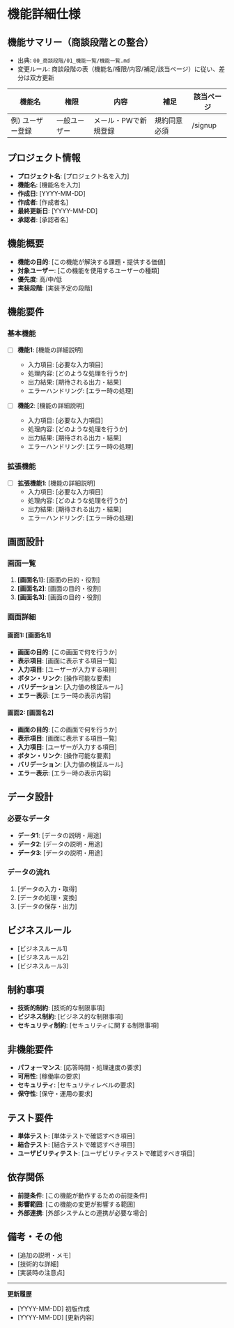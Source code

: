 # 機能詳細仕様

## 機能サマリー（商談段階との整合）

- 出典: `00_商談段階/01_機能一覧/機能一覧.md`
- 変更ルール: 商談段階の表（機能名/権限/内容/補足/該当ページ）に従い、差分は双方更新

| 機能名 | 権限 | 内容 | 補足 | 該当ページ |
|--------|------|------|------|------------|
| 例) ユーザー登録 | 一般ユーザー | メール・PWで新規登録 | 規約同意必須 | /signup |

## プロジェクト情報
- **プロジェクト名**: [プロジェクト名を入力]
- **機能名**: [機能名を入力]
- **作成日**: [YYYY-MM-DD]
- **作成者**: [作成者名]
- **最終更新日**: [YYYY-MM-DD]
- **承認者**: [承認者名]

## 機能概要
- **機能の目的**: [この機能が解決する課題・提供する価値]
- **対象ユーザー**: [この機能を使用するユーザーの種類]
- **優先度**: 高/中/低
- **実装段階**: [実装予定の段階]

## 機能要件

### 基本機能
- [ ] **機能1**: [機能の詳細説明]
  - 入力項目: [必要な入力項目]
  - 処理内容: [どのような処理を行うか]
  - 出力結果: [期待される出力・結果]
  - エラーハンドリング: [エラー時の処理]

- [ ] **機能2**: [機能の詳細説明]
  - 入力項目: [必要な入力項目]
  - 処理内容: [どのような処理を行うか]
  - 出力結果: [期待される出力・結果]
  - エラーハンドリング: [エラー時の処理]

### 拡張機能
- [ ] **拡張機能1**: [機能の詳細説明]
  - 入力項目: [必要な入力項目]
  - 処理内容: [どのような処理を行うか]
  - 出力結果: [期待される出力・結果]
  - エラーハンドリング: [エラー時の処理]

## 画面設計

### 画面一覧
1. **[画面名1]**: [画面の目的・役割]
2. **[画面名2]**: [画面の目的・役割]
3. **[画面名3]**: [画面の目的・役割]

### 画面詳細

#### 画面1: [画面名1]
- **画面の目的**: [この画面で何を行うか]
- **表示項目**: [画面に表示する項目一覧]
- **入力項目**: [ユーザーが入力する項目]
- **ボタン・リンク**: [操作可能な要素]
- **バリデーション**: [入力値の検証ルール]
- **エラー表示**: [エラー時の表示内容]

#### 画面2: [画面名2]
- **画面の目的**: [この画面で何を行うか]
- **表示項目**: [画面に表示する項目一覧]
- **入力項目**: [ユーザーが入力する項目]
- **ボタン・リンク**: [操作可能な要素]
- **バリデーション**: [入力値の検証ルール]
- **エラー表示**: [エラー時の表示内容]

## データ設計

### 必要なデータ
- **データ1**: [データの説明・用途]
- **データ2**: [データの説明・用途]
- **データ3**: [データの説明・用途]

### データの流れ
1. [データの入力・取得]
2. [データの処理・変換]
3. [データの保存・出力]

## ビジネスルール
- [ビジネスルール1]
- [ビジネスルール2]
- [ビジネスルール3]

## 制約事項
- **技術的制約**: [技術的な制限事項]
- **ビジネス制約**: [ビジネス的な制限事項]
- **セキュリティ制約**: [セキュリティに関する制限事項]

## 非機能要件
- **パフォーマンス**: [応答時間・処理速度の要求]
- **可用性**: [稼働率の要求]
- **セキュリティ**: [セキュリティレベルの要求]
- **保守性**: [保守・運用の要求]

## テスト要件
- **単体テスト**: [単体テストで確認すべき項目]
- **結合テスト**: [結合テストで確認すべき項目]
- **ユーザビリティテスト**: [ユーザビリティテストで確認すべき項目]

## 依存関係
- **前提条件**: [この機能が動作するための前提条件]
- **影響範囲**: [この機能の変更が影響する範囲]
- **外部連携**: [外部システムとの連携が必要な場合]

## 備考・その他
- [追加の説明・メモ]
- [技術的な詳細]
- [実装時の注意点]

---
**更新履歴**
- [YYYY-MM-DD] 初版作成
- [YYYY-MM-DD] [更新内容]

